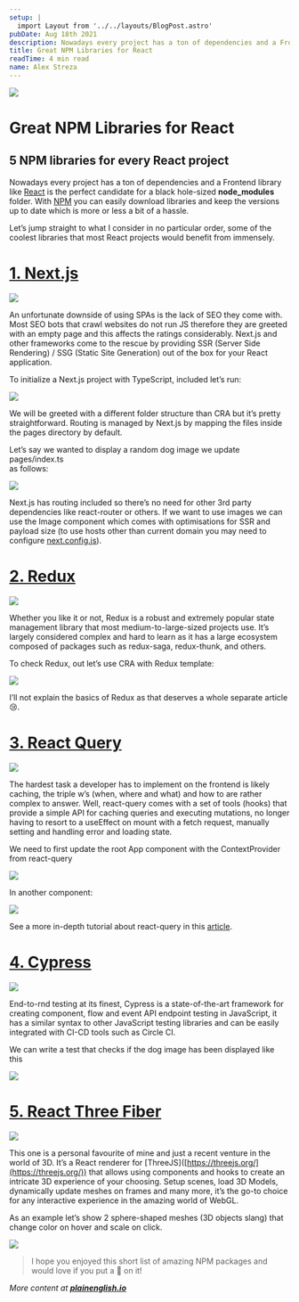 ```yaml
---
setup: |
  import Layout from '../../layouts/BlogPost.astro'
pubDate: Aug 18th 2021
description: Nowadays every project has a ton of dependencies and a Frontend library like React is the perfect candidate for a black hole-sized node_modules folder. With NPM you can easily download libraries and…
title: Great NPM Libraries for React
readTime: 4 min read
name: Alex Streza
---
```


![](https://miro.medium.com/max/1400/1*eZbP77ag0102PdQHW8GfmA.png)

# Great NPM Libraries for React

## 5 NPM libraries for every React project

Nowadays every project has a ton of dependencies and a Frontend library like [React](https://reactjs.org/) is the perfect candidate for a black hole-sized **node_modules** folder. With [NPM](https://www.npmjs.com/) you can easily download libraries and keep the versions up to date which is more or less a bit of a hassle.

Let’s jump straight to what I consider in no particular order, some of the coolest libraries that most React projects would benefit from immensely.

# [1\. Next.js](https://nextjs.org/docs/getting-started)

![](https://miro.medium.com/max/1400/0*yxUPzeyOQrgfR127.png)

An unfortunate downside of using SPAs is the lack of SEO they come with. Most SEO bots that crawl websites do not run JS therefore they are greeted with an empty page and this affects the ratings considerably. Next.js and other frameworks come to the rescue by providing SSR (Server Side Rendering) / SSG (Static Site Generation) out of the box for your React application.

To initialize a Next.js project with TypeScript, included let’s run:

![](https://miro.medium.com/max/1400/1*cudvTjhqAHLbDj0hGI_fZg.png)

We will be greeted with a different folder structure than CRA but it’s pretty straightforward. Routing is managed by Next.js by mapping the files inside the pages directory by default.

Let’s say we wanted to display a random dog image we update pages/index.ts  
as follows:

![](https://miro.medium.com/max/1400/1*SjesorPSLTHwqJyqfQg14Q.png)

Next.js has routing included so there’s no need for other 3rd party dependencies like react-router or others. If we want to use images we can use the Image component which comes with optimisations for SSR and payload size (to use hosts other than current domain you may need to configure [next.config.js](https://github.com/vercel/next.js/discussions/20953)).

# [2\. Redux](https://redux.js.org/)

![](https://miro.medium.com/max/1400/0*r5hoNQVJxQ89YYXR.png)

Whether you like it or not, Redux is a robust and extremely popular state management library that most medium-to-large-sized projects use. It’s largely considered complex and hard to learn as it has a large ecosystem composed of packages such as redux-saga, redux-thunk, and others.

To check Redux, out let’s use CRA with Redux template:

![](https://miro.medium.com/max/1400/1*RyGzpuFzqhxVAjzx1YWMfw.png)

I’ll not explain the basics of Redux as that deserves a whole separate article 😢.

# [3\. React Query](https://react-query.tanstack.com/)

![](https://miro.medium.com/max/1400/0*38tM065dHwpO3N3n.png)

The hardest task a developer has to implement on the frontend is likely caching, the triple w’s (when, where and what) and how to are rather complex to answer. Well, react-query comes with a set of tools (hooks) that provide a simple API for caching queries and executing mutations, no longer having to resort to a useEffect on mount with a fetch request, manually setting and handling error and loading state.

We need to first update the root App component with the ContextProvider from react-query

![](https://miro.medium.com/max/1400/1*0298ed5xaA6F1f0n3kiiMw.png)

In another component:

![](https://miro.medium.com/max/1400/1*emJxYtbplC44UsDvS_2Giw.png)

See a more in-depth tutorial about react-query in this [article](https://alexstreza.hashnode.dev/data-fetching-with-react-query-and-axios).

# [4\. Cypress](https://www.cypress.io/)

![](https://miro.medium.com/max/1400/0*TanDOa8eeeO2W_7s.png)

End-to-rnd testing at its finest, Cypress is a state-of-the-art framework for creating component, flow and event API endpoint testing in JavaScript, it has a similar syntax to other JavaScript testing libraries and can be easily integrated with CI-CD tools such as Circle CI.

We can write a test that checks if the dog image has been displayed like this

![](https://miro.medium.com/max/1400/1*vcm7FEExqXdRxWK49znRBw.png)

# [5\. React Three Fiber](https://docs.pmnd.rs/react-three-fiber/getting-started/introduction)

![](https://miro.medium.com/max/1400/0*2g9ZmgDDulD8LL0E.png)

This one is a personal favourite of mine and just a recent venture in the world of 3D. It’s a React renderer for \[ThreeJS\]([https://threejs.org/](https://threejs.org/)) that allows using components and hooks to create an intricate 3D experience of your choosing. Setup scenes, load 3D Models, dynamically update meshes on frames and many more, it’s the go-to choice for any interactive experience in the amazing world of WebGL.

As an example let’s show 2 sphere-shaped meshes (3D objects slang) that change color on hover and scale on click.

![](https://miro.medium.com/max/1400/1*W9POhA42DZL6U1tDRJzhKg.png)

> I hope you enjoyed this short list of amazing NPM packages and would love if you put a 💜 on it!

_More content at_ [**_plainenglish.io_**](http://plainenglish.io/)
